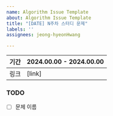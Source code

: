 ```yaml
---
name: Algorithm Issue Template
about: Algorithm Issue Template
title: "[DATE] N주차 스터디 문제"
labels: ''
assignees: jeong-hyeonHwang

---
```


|기간|2024.00.00 - 2024.00.00|
|:---:|:---|
|링크|[link]|

### TODO
- [ ] 문제 이름

